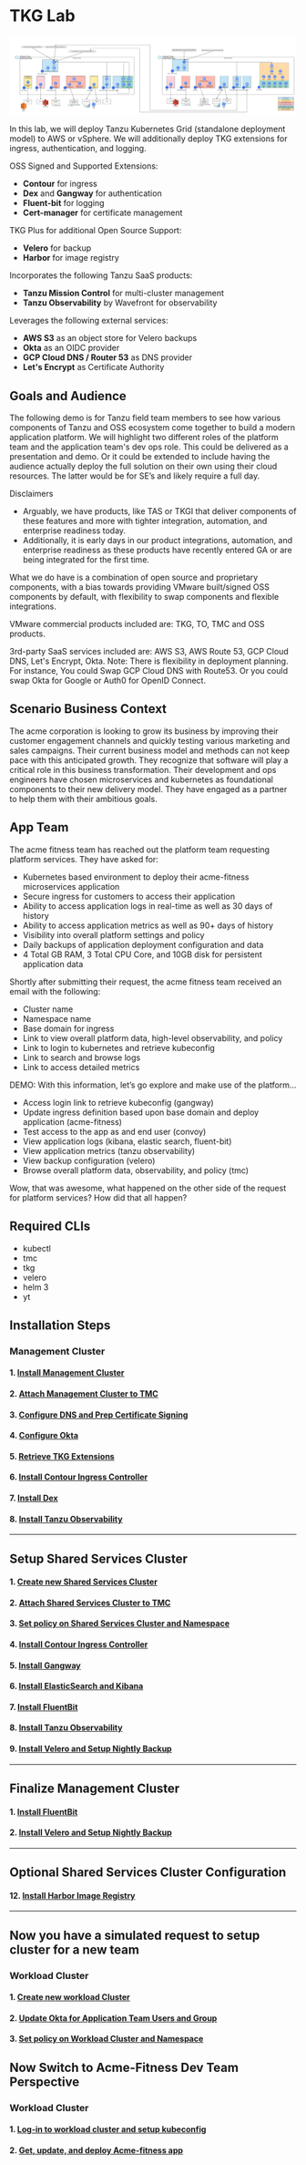 # TKG Lab

![TKG Lab Deployment Diagram](docs/tkg-deployment.png)

In this lab, we will deploy Tanzu Kubernetes Grid (standalone deployment model) to AWS or vSphere.  We will additionally deploy TKG extensions for ingress, authentication, and logging.

OSS Signed and Supported Extensions:

- **Contour** for ingress
- **Dex** and **Gangway** for authentication
- **Fluent-bit** for logging
- **Cert-manager** for certificate management

TKG Plus for additional Open Source Support:

- **Velero** for backup
- **Harbor** for image registry

Incorporates the following Tanzu SaaS products:

- **Tanzu Mission Control** for multi-cluster management
- **Tanzu Observability** by Wavefront for observability

Leverages the following external services:

- **AWS S3** as an object store for Velero backups
- **Okta** as an OIDC provider
- **GCP Cloud DNS / Router 53** as DNS provider
- **Let's Encrypt** as Certificate Authority

## Goals and Audience

The following demo is for Tanzu field team members to see how various components of Tanzu and OSS ecosystem come together to build a modern application platform.  We will highlight two different roles of the platform team and the application team's dev ops role.  This could be delivered as a presentation and demo.  Or it could be extended to include having the audience actually deploy the full solution on their own using their cloud resources. The latter would be for SE’s and likely require a full day.

Disclaimers

- Arguably, we have products, like TAS or TKGI that deliver components of these features and more with tighter integration, automation, and enterprise readiness today.
- Additionally, it is early days in our product integrations, automation, and enterprise readiness as these products have recently entered GA or are being integrated for the first time.

What we do have is a combination of open source and proprietary components, with a bias towards providing VMware built/signed OSS components by default, with flexibility to swap components and flexible integrations.

VMware commercial products included are: TKG, TO, TMC and OSS products.

3rd-party SaaS services included are: AWS S3, AWS Route 53, GCP Cloud DNS, Let's Encrypt, Okta.  Note: There is flexibility in deployment planning.  For instance, You could Swap GCP Cloud DNS with Route53.  Or you could swap Okta for Google or Auth0 for OpenID Connect.

## Scenario Business Context

The acme corporation is looking to grow its business by improving their customer engagement channels and quickly testing various marketing and sales campaigns.  Their current business model and methods can not keep pace with this anticipated growth.  They recognize that software will play a critical role in this business transformation.  Their development and ops engineers have chosen microservices and kubernetes as foundational components to their new delivery model.  They have engaged as a partner to help them with their ambitious goals.

## App Team

The acme fitness team has reached out the platform team requesting platform services.  They have asked for:

- Kubernetes based environment to deploy their acme-fitness microservices application
- Secure ingress for customers to access their application
- Ability to access application logs in real-time as well as 30 days of history
- Ability to access application metrics as well as 90+ days of history
- Visibility into overall platform settings and policy
- Daily backups of application deployment configuration and data
- 4 Total GB RAM, 3 Total CPU Core, and 10GB disk for persistent application data

Shortly after submitting their request, the acme fitness team received an email with the following:
- Cluster name
- Namespace name
- Base domain for ingress
- Link to view overall platform data, high-level observability, and policy
- Link to login to kubernetes and retrieve kubeconfig
- Link to search and browse logs
- Link to access detailed metrics

DEMO: With this information, let’s go explore and make use of the platform…

- Access login link to retrieve kubeconfig (gangway)
- Update ingress definition based upon base domain and deploy application (acme-fitness)
- Test access to the app as and end user (convoy)
- View application logs (kibana, elastic search, fluent-bit)
- View application metrics (tanzu observability)
- View backup configuration (velero)
- Browse overall platform data, observability, and policy (tmc)

Wow, that was awesome, what happened on the other side of the request for platform services?  How did that all happen?


## Required CLIs

- kubectl
- tmc
- tkg
- velero
- helm 3
- yt

## Installation Steps
### Management Cluster
#### 1. [Install Management Cluster](docs/mgmt-cluster/01_install_tkg_mgmt.md)
#### 2. [Attach Management Cluster to TMC](docs/mgmt-cluster/02_attach_tmc_mgmt.md)
#### 3. [Configure DNS and Prep Certificate Signing](docs/mgmt-cluster/03_dns_certs_mgmt.md)
#### 4. [Configure Okta](docs/mgmt-cluster/04_okta_mgmt.md)
#### 5. [Retrieve TKG Extensions](docs/mgmt-cluster/05_extensions_mgmt.md)
#### 6. [Install Contour Ingress Controller](docs/mgmt-cluster/06_contour_mgmt.md)
#### 7. [Install Dex](docs/mgmt-cluster/07_dex_mgmt.md)
#### 8. [Install Tanzu Observability](docs/mgmt-cluster/08_to_mgmt.md)

-----------------

## Setup Shared Services Cluster

#### 1. [Create new Shared Services Cluster](docs/shared-services-cluster/01_install_tkg_ssc.md)
#### 2. [Attach Shared Services Cluster to TMC](docs/shared-services-cluster/02_attach_tmc_ssc.md)
#### 3. [Set policy on Shared Services Cluster and Namespace](docs/shared-services-cluster/03_policy_ssc.md)
#### 4. [Install Contour Ingress Controller](docs/shared-services-cluster/04_contour_ssc.md)
#### 5. [Install Gangway](docs/shared-services-cluster/05_gangway_ssc.md)
#### 6. [Install ElasticSearch and Kibana](docs/shared-services-cluster/06_ek_scc.md)
#### 7. [Install FluentBit](docs/shared-services-cluster/07_fluentbit_ssc.md)
#### 8. [Install Tanzu Observability](docs/shared-services-cluster/08_to_wlc.md)
#### 9. [Install Velero and Setup Nightly Backup](docs/shared-services-cluster/9_velero_ssc.md)
-----------------

## Finalize Management Cluster

#### 1. [Install FluentBit](docs/mgmt-cluster/9_fluentbit_mgmt.md)
#### 2. [Install Velero and Setup Nightly Backup](docs/mgmt-cluster/10_velero_mgmt.md)

-----------------

## Optional Shared Services Cluster Configuration

#### 12. [Install Harbor Image Registry](docs/mgmt-cluster/12_harbor_mgmt.md)

-----------------

## Now you have a simulated request to setup cluster for a new team

### Workload Cluster

#### 1. [Create new workload Cluster](docs/workload-cluster/01_install_tkg_and_components_wlc.md)
#### 2. [Update Okta for Application Team Users and Group](docs/workload-cluster/02_okta_wlc.md)
#### 3. [Set policy on Workload Cluster and Namespace](docs/workload-cluster/03_policy_wlc.md)

## Now Switch to Acme-Fitness Dev Team Perspective

### Workload Cluster

#### 1. [Log-in to workload cluster and setup kubeconfig](docs/app-team/01-login-kubeconfg.md)
#### 2. [Get, update, and deploy Acme-fitness app](docs/app-team/02-deploy-app.md)


